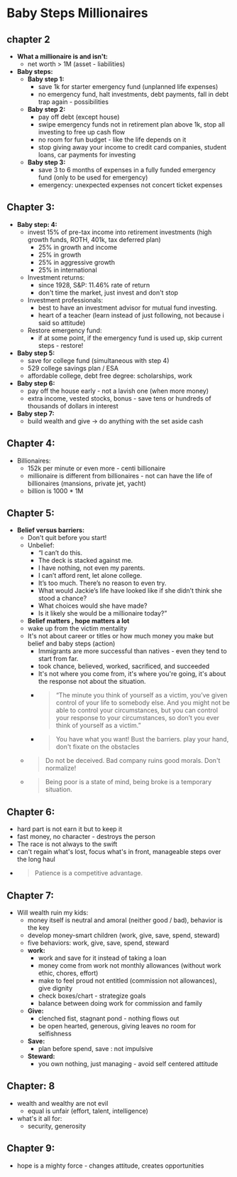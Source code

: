 # Baby Steps Millionaires

## **chapter 2**
-   **What a millionaire is and isn't:**
    -   net worth > 1M (asset - liabilities)
- **Baby steps:**
  -   **Baby step 1:**
        -   save 1k for starter emergency fund (unplanned life expenses)
        -   no emergency fund, halt investments, debt payments, fall in debt trap again - possibilities
  -   **Baby step 2:**
        -   pay off debt (except house)
        -   swipe emergency funds not in retirement plan above 1k, stop all investing to free up cash flow
        -   no room for fun budget - like the life depends on it
        -   stop giving away your income to credit card companies, student loans, car payments for investing
  -   **Baby step 3:**
        -   save 3 to 6  months of expenses in a fully funded emergency fund (only to be used for emergency)
        -   emergency: unexpected expenses not concert ticket expenses
  
## **Chapter 3:**
-   **Baby step: 4:**
    -   invest 15% of pre-tax income into retirement investments (high growth funds, ROTH, 401k, tax deferred plan)
        -   25% in growth and income
        -   25% in growth
        -   25% in aggressive growth
        -   25% in international
    -   Investment returns:
        -   since 1928, S&P: 11.46% rate of return
        -   don't time the market, just invest and don't stop
    -   Investment professionals:
        -   best to have an investment advisor for mutual fund investing.
        -   heart of a teacher (learn instead of just following, not because i said so attitude)
    -   Restore emergency fund:
        -   if at some point, if the emergency fund is used up, skip current steps - restore!
-   **Baby step 5:**
    -   save for college fund (simultaneous with step 4)
    -   529 college savings plan / ESA
    -   affordable college, debt free degree: scholarships, work
-   **Baby step 6:**
    -   pay off the house early - not a lavish one (when more money)
    -   extra income, vested stocks, bonus - save tens or hundreds of thousands of dollars in interest
-   **Baby step 7:**
    -   build wealth and give -> do anything with the set aside cash
  
## **Chapter 4:**
-   Billionaires:
    -   152k per minute or even more - centi billionaire
    -   millionaire is different from billionaires - not can have the life of billionaires (mansions, private jet, yacht)
    -   billion is 1000 * 1M
  
## **Chapter 5:**
-   **Belief versus barriers:**
    -   Don't quit before you start!
    -   Unbelief:
        -   “I can’t do this. 
		-	The deck is stacked against me. 
		-	I have nothing, not even my parents. 
		-	I can’t afford rent, let alone college. 
		-	It’s too much. There’s no reason to even try. 
		-	What would Jackie’s life have looked like if she didn’t think she stood a chance? 
        -   What choices would she have made? 
        -   Is it likely she would be a millionaire today?”
    -   **Belief matters , hope matters a lot**
    -   wake up from the victim mentality
    -   It's not about career or titles or how much money you make but belief and baby steps (action)
        -   Immigrants are more successful than natives - even they tend to start from far.
        -   took chance, believed, worked, sacrificed, and succeeded
        -   It's not where you come from, it's where you're going, it's about the response not about the situation.
        -   > “The minute you think of yourself as a victim, you’ve given control of your life to somebody else. And you might not be able to control your circumstances, but you can control your response to your circumstances, so don’t you ever think of yourself as a victim.”
        -   > You have what you want! Bust the barriers. play your hand, don't fixate on the obstacles
    -   > Do not be deceived. Bad company ruins good morals. Don't normalize!
    -   > Being poor is a state of mind, being broke is a temporary situation.
  
## **Chapter 6:**
-   hard part is not earn it but to keep it
-   fast money, no character - destroys the person
-   The race is not always to the swift
-   can't regain what's lost, focus what's in front, manageable steps over the long haul
-   > Patience is a competitive advantage.

## **Chapter 7:**
-   Will wealth ruin my kids:
    -   money itself is neutral and amoral (neither good / bad), behavior is the key
    -   develop money-smart children (work, give, save, spend, steward)
    -   five behaviors: work, give, save, spend, steward
    -   **work:**
        -   work and save for it instead of taking a loan
        -   money come from work not monthly allowances (without work ethic, chores, effort)
        -   make to feel proud not entitled (commission not allowances), give dignity
        -   check boxes/chart - strategize goals
        -   balance between doing work for commission and family
    -   **Give:**
        -   clenched fist, stagnant pond - nothing flows out
        -   be open hearted, generous, giving leaves no room for selfishness
    -   **Save:**
        -   plan before spend, save : not impulsive
    -   **Steward:**
        -   you own nothing, just managing - avoid self centered attitude
 
## **Chapter: 8**
-   wealth and wealthy are not evil
    -   equal is unfair (effort, talent, intelligence)
-   what's it all for:
    -   security, generosity

## **Chapter 9:**
-   hope is a mighty force - changes attitude, creates opportunities

